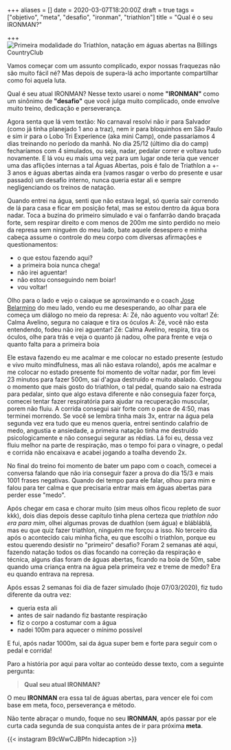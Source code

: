 +++
aliases = []
date = 2020-03-07T18:20:00Z
draft = true
tags = ["objetivo", "meta", "desafio", "ironman", "triathlon"]
title = "Qual é o seu IRONMAN?"

+++
![Primeira modalidade do Triathlon, natação em águas abertas na Billings CountryClub](/blog/IMG_1071-2020-03-07.png "Primeira modalidade do Triathlon, natação em águas abertas na Billings CountryClub")

Vamos começar com um assunto complicado, expor nossas fraquezas não são muito fácil né? Mas depois de supera-lá acho importante compartilhar como foi aquela luta.

Qual é seu atual IRONMAN? Nesse texto usarei o nome **"IRONMAN"** como um sinônimo de **"desafio"** que você julga muito complicado, onde envolve muito treino, dedicação e perseverança.

Agora senta que lá vem textão:
No carnaval resolvi não ir para Salvador (como já tinha planejado 1 ano a traz), nem ir para bloquinhos em São Paulo e sim ir para o Lobo Tri Experience (aka mini Camp), onde passaríamos 4 dias treinando no período da manhã. No dia 25/12 (último dia do camp) fecharíamos com 4 simulados, ou seja, nadar, pedalar correr e voltava tudo novamente. E lá vou eu mais uma vez para um lugar onde teria que vencer uma das aflições internas a tal Águas Abertas, pois é falo de Triathlon a +- 3 anos e águas abertas ainda era (vamos rasgar o verbo do presente e usar passado) um desafio interno, nunca queria estar ali e sempre negligenciando os treinos de natação.

Quando entrei na água, senti que não estava legal, só queria sair correndo de lá para casa e ficar em posição fetal, mas se estou dentro da água bora nadar.
Toca a buzina do primeiro simulado e vai o fanfarrão dando braçada forte, sem respirar direito e com menos de 200m me sinto perdido no meio da represa sem ninguém do meu lado, bate aquele desespero e minha cabeça assume o controle do meu corpo com diversas afirmações e questionamentos:

* o que estou fazendo aqui?
* a primeira boia nunca chega!
* não irei aguentar!
* não estou conseguindo nem boiar!
* vou voltar!

Olho para o lado e vejo o caiaque se aproximando e o coach [Jose Belarmino](https://www.instagram.com/josebelarmino/) do meu lado, vendo eu me desesperando, ao olhar para ele começa um diálogo no meio da represa:
A: Zé, não aguento vou voltar!
Zé: Calma Avelino, segura no caiaque e tira os óculos
A: Zé, você não esta entendendo, fodeu não irei aguentar!
Zé: Calma Avelino, respira, tira os óculos, olhe para trás e veja o quanto já nadou, olhe para frente e veja o quanto falta para a primeira boia

Ele estava fazendo eu me acalmar e me colocar no estado presente (estudo e vivo muito mindfulness, mas ali não estava rolando), após me acalmar e me colocar no estado presente foi momento de voltar nadar, por fim levei 23 minutos para fazer 500m, sai d'agua destruído e muito abalado. Chegou o momento que mais gosto do triathlon, o tal pedal, quando saio na estrada para pedalar, sinto que algo estava diferente e não conseguia fazer força, comecei tentar fazer respiratória para ajudar na recuperação muscular, porem não fluiu. A corrida consegui sair forte com o pace de 4:50, mas terminei morrendo.
Se você se lembra tinha mais 3x, entrar na água pela segunda vez era tudo que eu menos queria, entrei sentindo calafrio de medo, angustia e ansiedade, a primeira natação tinha me destruído psicologicamente e não consegui segurar as rédias. Lá foi eu, dessa vez fluiu melhor na parte de respiração, mas o tempo foi para o vinagre, o pedal e corrida não encaixava e acabei jogando a toalha devendo 2x.

No final do treino foi momento de bater um papo com o coach, comecei a conversa falando que não iria conseguir fazer a prova do dia 15/3 e mais 1001 frases negativas. Quando dei tempo para ele falar, olhou para mim e falou para ter calma e que precisaria entrar mais em águas abertas para perder esse "medo".

Após chegar em casa e chorar muito (sim meus olhos ficou repleto de suor kkk), dois dias depois desse capítulo tinha plena certeza que _triathlon não era para mim_, olhei algumas provas de duathlon (sem água) e blábláblá, mas eu que quiz fazer triathlon, ninguém me forçou a isso. No terceiro dia após o acontecido caiu minha ficha, eu que escolhi o triathlon, porque eu estou querendo desistir no "primeiro" desafio?
Foram 2 semanas até aqui, fazendo natação todos os dias focando na correção da respiração e técnica, alguns dias foram de águas abertas, ficando na boia de 50m, sabe quando uma criança entra na água pela primeira vez e treme de medo? Era eu quando entrava na represa.

Após essas 2 semanas foi dia de fazer simulado (hoje 07/03/2020), fiz tudo diferente da outra vez:

* queria esta ali
* antes de sair nadando fiz bastante respiração
* fiz o corpo a costumar com a água
* nadei 100m para aquecer o mínimo possível

E fui, após nadar 1000m, sai da água super bem e forte para seguir com o pedal e corrida!

Paro a história por aqui para voltar ao conteúdo desse texto, com a seguinte pergunta:

> **Qual seu atual IRONMAN?**

O meu **IRONMAN** era essa tal de águas abertas, para vencer ele foi com base em meta, foco, perseverança e método.

Não tente abraçar o mundo, foque no seu **IRONMAN**, após passar por ele curta cada segunda de sua conquista antes de ir para próxima **meta**.

{{< instagram B9cWwCJBPfn hidecaption >}}